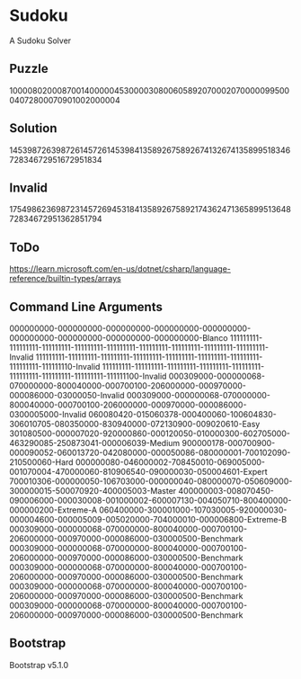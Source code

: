 # Sudoku
A Sudoku Solver

## Puzzle
100008020008700140000045300003080060589207000207000009950004072800070901002000004
## Solution
145398726398726145726145398413589267589267413267413589951834672834672951672951834
## Invalid
175498623698723145726945318413589267589217436247136589951364872834672951362851794

## ToDo
<https://learn.microsoft.com/en-us/dotnet/csharp/language-reference/builtin-types/arrays>

## Command Line Arguments

000000000-000000000-000000000-000000000-000000000-000000000-000000000-000000000-000000000-Blanco
111111111-111111111-111111111-111111111-111111111-111111111-111111111-111111111-111111111-Invalid
111111111-111111111-111111111-111111111-111111111-111111111-111111111-111111111-111111110-Invalid
111111111-111111111-111111111-111111111-111111111-111111111-111111111-111111111-111111100-Invalid
000309000-000000068-070000000-800040000-000700100-206000000-000970000-000086000-03000050-Invalid
000309000-000000068-070000000-800040000-000700100-206000000-000970000-000086000-0300005000-Invalid
060080420-015060378-000400060-100604830-306010705-080350000-830940000-072130900-009020610-Easy
301080500-000007020-920000860-000120050-010000300-602705000-463290085-250873041-000006039-Medium
900000178-000700900-000090052-060013720-042080000-000050086-080000001-700102090-210500060-Hard
000000080-046000002-708450010-069005000-001070004-470000060-810906540-090000030-050004601-Expert
700010306-000000050-106703000-000000040-080000070-050609000-300000015-500070920-400005003-Master
400000003-008070450-090006000-000030008-001000002-600007130-004050710-800400000-000000200-Extreme-A
060400000-300001000-107030005-920000030-000004600-000005009-005020000-704000010-000006800-Extreme-B
000309000-000000068-070000000-800040000-000700100-206000000-000970000-000086000-030000500-Benchmark
000309000-000000068-070000000-800040000-000700100-206000000-000970000-000086000-030000500-Benchmark
000309000-000000068-070000000-800040000-000700100-206000000-000970000-000086000-030000500-Benchmark
000309000-000000068-070000000-800040000-000700100-206000000-000970000-000086000-030000500-Benchmark
000309000-000000068-070000000-800040000-000700100-206000000-000970000-000086000-030000500-Benchmark

## Bootstrap
Bootstrap v5.1.0
